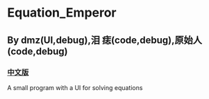 # Equation_Emperor
## By dmz(UI,debug),泪 痣(code,debug),原始人(code,debug)
### [中文版]()
A small program with a UI for solving equations
